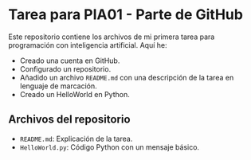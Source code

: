# Tarea para PIA01 - Parte de GitHub

Este repositorio contiene los archivos de mi primera tarea para programación con inteligencia artificial. Aquí he:
- Creado una cuenta en GitHub.
- Configurado un repositorio.
- Añadido un archivo `README.md` con una descripción de la tarea en lenguaje de marcación.
- Creado un HelloWorld en Python.

## Archivos del repositorio
- `README.md`: Explicación de la tarea.
- `HelloWorld.py`: Código Python con un mensaje básico.
